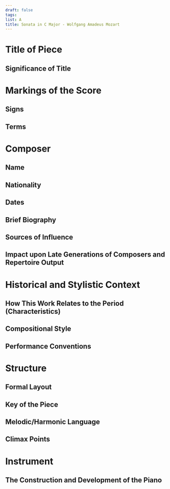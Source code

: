 ```yaml
---
draft: false
tags:
list: A
title: Sonata in C Major - Wolfgang Amadeus Mozart
---
```


# Title of Piece

## Significance of Title

# Markings of the Score

## Signs

## Terms

# Composer

## Name

## Nationality

## Dates

## Brief Biography

## Sources of Influence

## Impact upon Late Generations of Composers and Repertoire Output

# Historical and Stylistic Context

## How This Work Relates to the Period (Characteristics)

## Compositional Style

## Performance Conventions

# Structure

## Formal Layout

## Key of the Piece

## Melodic/Harmonic Language

## Climax Points

# Instrument

## The Construction and Development of the Piano
